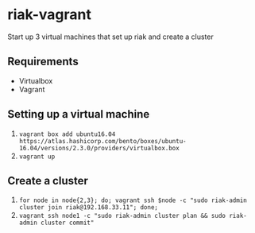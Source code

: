 # riak-vagrant

Start up 3 virtual machines that set up riak and create a cluster

## Requirements

- Virtualbox
- Vagrant

## Setting up a virtual machine

1. `vagrant box add ubuntu16.04 https://atlas.hashicorp.com/bento/boxes/ubuntu-16.04/versions/2.3.0/providers/virtualbox.box`
2. `vagrant up`

## Create a cluster

1. `for node in node{2,3}; do; vagrant ssh $node -c "sudo riak-admin cluster join riak@192.168.33.11"; done;`
2. `vagrant ssh node1 -c "sudo riak-admin cluster plan && sudo riak-admin cluster commit"`

